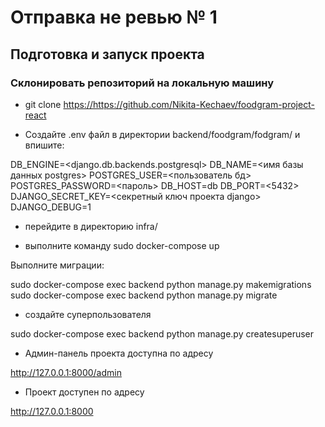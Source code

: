 # Отправка не ревью № 1

## Подготовка и запуск проекта

### Склонировать репозиторий на локальную машину

* git clone <https://https://github.com/Nikita-Kechaev/foodgram-project-react>

* Cоздайте .env файл в директории backend/foodgram/fodgram/ и впишите:

DB_ENGINE=<django.db.backends.postgresql>
DB_NAME=<имя базы данных postgres>
POSTGRES_USER=<пользователь бд>
POSTGRES_PASSWORD=<пароль>
DB_HOST=db
DB_PORT=<5432>
DJANGO_SECRET_KEY=<секретный ключ проекта django>
DJANGO_DEBUG=1

* перейдите в директорию infra/

* выполните команду sudo docker-compose up

Выполните миграции:

sudo docker-compose exec backend python manage.py makemigrations
sudo docker-compose exec backend python manage.py migrate

* создайте суперпользователя

sudo docker-compose exec backend python manage.py createsuperuser

* Админ-панель проекта доступна по адресу

<http://127.0.0.1:8000/admin>

* Проект доступен по адресу

<http://127.0.0.1:8000>
